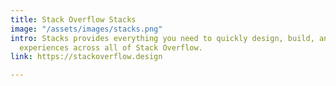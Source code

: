 ```yaml
---
title: Stack Overflow Stacks
image: "/assets/images/stacks.png"
intro: Stacks provides everything you need to quickly design, build, and ship coherent
  experiences across all of Stack Overflow.
link: https://stackoverflow.design

---
```

